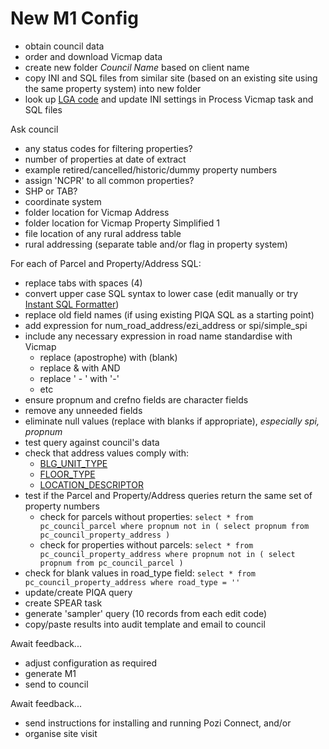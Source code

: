 # New M1 Config

* obtain council data
* order and download Vicmap data
* create new folder _Council Name_ based on client name
* copy INI and SQL files from similar site (based on an existing site using the same property system) into new folder
* look up [LGA code](https://github.com/groundtruth/PoziConnectConfig/blob/master/~Shared/Reference/VMADMIN_LGA.csv) and update INI settings in Process Vicmap task and SQL files

Ask council

* any status codes for filtering properties?
* number of properties at date of extract
* example retired/cancelled/historic/dummy property numbers
* assign 'NCPR' to all common properties?
* SHP or TAB?
* coordinate system
* folder location for Vicmap Address
* folder location for Vicmap Property Simplified 1
* file location of any rural address table
* rural addressing (separate table and/or flag in property system)

For each of Parcel and Property/Address SQL:

* replace tabs with spaces (4)
* convert upper case SQL syntax to lower case (edit manually or try [Instant SQL Formatter](http://www.dpriver.com/pp/sqlformat.htm))
* replace old field names (if using existing PIQA SQL as a starting point)
* add expression for num_road_address/ezi_address or spi/simple_spi
* include any necessary expression in road name standardise with Vicmap
  * replace (apostrophe) with (blank)
  * replace & with AND
  * replace ' - ' with '-'
  * etc
* ensure propnum and crefno fields are character fields
* remove any unneeded fields
* eliminate null values (replace with blanks if appropriate), *especially spi, propnum*
* test query against council's data
* check that address values comply with:
  * [BLG_UNIT_TYPE](https://github.com/groundtruth/PoziConnectConfig/blob/master/~Shared/Reference/VMADD_BLG_UNIT_TYPE.csv)
  * [FLOOR_TYPE](https://github.com/groundtruth/PoziConnectConfig/blob/master/~Shared/Reference/VMADD_FLOOR_TYPE.csv)
  * [LOCATION_DESCRIPTOR](https://github.com/groundtruth/PoziConnectConfig/blob/master/~Shared/Reference/VMADD_LOCATION_DESCRIPTOR.csv)
* test if the Parcel and Property/Address queries return the same set of property numbers
  * check for parcels without properties: `select * from pc_council_parcel where propnum not in ( select propnum from pc_council_property_address )`
  * check for properties without parcels: `select * from pc_council_property_address where propnum not in ( select propnum from pc_council_parcel )`
* check for blank values in road_type field: `select * from pc_council_property_address where road_type = ''`
* update/create PIQA query
* create SPEAR task
* generate 'sampler' query (10 records from each edit code)
* copy/paste results into audit template and email to council

Await feedback...

* adjust configuration as required
* generate M1
* send to council

Await feedback...

* send instructions for installing and running Pozi Connect, and/or
* organise site visit
